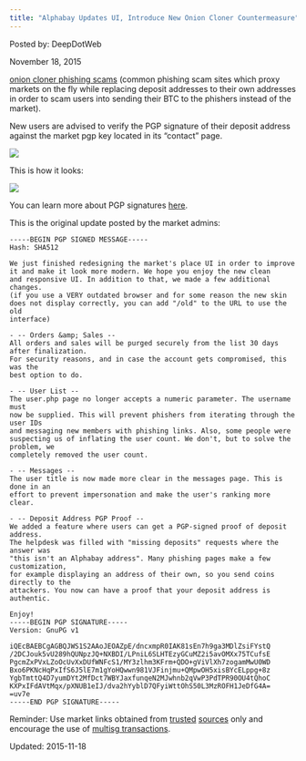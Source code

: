 ```yaml
---
title: "Alphabay Updates UI, Introduce New Onion Cloner Countermeasure"
---
```


Posted by: DeepDotWeb 

<span>November 18, 2015</span>



<p><a href="#">onion cloner phishing scams</a> (common phishing scam sites which proxy markets on the fly while replacing deposit addresses to their own addresses in order to scam users into sending their BTC to the phishers instead of the market).</p>
<p>New users are advised to verify the PGP signature of their deposit address against the market pgp key located in its &#8220;contact&#8221; page.</p>

<img src="https://gir.pub/deepdotweb/imgs/2015/11/deposit.png">

<p>This is how it looks:</p>

<img src="https://gir.pub/deepdotweb/imgs/2015/11/pgpsigned.png">

<p>You can learn more about PGP signatures <a href="https://gir.pub/deepdotweb/jolly-rogers-security-guide-for-beginners/verifying-signed-messages-with-signatures-and-signing-your-own-messages/">here</a>.</p>
<p>This is the original update posted by the market admins:</p>

    -----BEGIN PGP SIGNED MESSAGE-----
    Hash: SHA512
    
    We just finished redesigning the market's place UI in order to improve
    it and make it look more modern. We hope you enjoy the new clean
    and responsive UI. In addition to that, we made a few additional changes.
    (if you use a VERY outdated browser and for some reason the new skin
    does not display correctly, you can add "/old" to the URL to use the old
    interface)
    
    - -- Orders &amp; Sales --
    All orders and sales will be purged securely from the list 30 days after finalization.
    For security reasons, and in case the account gets compromised, this was the
    best option to do.
    
    - -- User List --
    The user.php page no longer accepts a numeric parameter. The username must
    now be supplied. This will prevent phishers from iterating through the user IDs
    and messaging new members with phishing links. Also, some people were
    suspecting us of inflating the user count. We don't, but to solve the problem, we
    completely removed the user count.
    
    - -- Messages --
    The user title is now made more clear in the messages page. This is done in an
    effort to prevent impersonation and make the user's ranking more clear.
    
    - -- Deposit Address PGP Proof --
    We added a feature where users can get a PGP-signed proof of deposit address.
    The helpdesk was filled with "missing deposits" requests where the answer was
    "this isn't an Alphabay address". Many phishing pages make a few customization,
    for example displaying an address of their own, so you send coins directly to the
    attackers. You now can have a proof that your deposit address is authentic.
    
    Enjoy!
    -----BEGIN PGP SIGNATURE-----
    Version: GnuPG v1
    
    iQEcBAEBCgAGBQJWS1S2AAoJEOAZpE/dncxmpR0IAK81sEn7h9ga3MDlZsiFYstQ
    /2DCJouk5vU289hQUNpzJQ+NXBDI/LPniL6SLHTEzyGCuMZ2i5avOMXx75TCufsE
    PgcmZxPVxLZoOcUvXxDUfWNFcS1/MY3zlhm3KFrm+QDO+gViVlXh7zogamMwU0WD
    Bxo6PKNcHqPxIfS6J5lE7m1gYoHQwwn981VJFinjmu+QMpwOH5xisBYcELppg+8z
    YgbTmttQ4D7yumDYt2MfDct7WBYJaxfunqeN2MJwhnb2qVwP3PdTPR90OU4tQhoC
    KXPxIFdAVtMqx/pXNUB1eIJ/dva2hYyblD7QFyiWttOhS50L3MzROFH1JeDfG4A=
    =uv7e
    -----END PGP SIGNATURE-----

<p>
    Reminder: Use market links obtained from <a href="https://gir.pub/deepdotweb/2013/10/28/updated-llist-of-hidden-marketplaces-tor-i2p/">trusted</a> <a href="https://gir.pub/deepdotweb/dark-net-market-comparison-chart/">sources</a> only and encourage the use of <a href="https://gir.pub/deepdotweb/2015/11/12/reminder-reduce-exit-scams-by-supporting-multisig-markets/">multisg transactions</a>.</p>

Updated: 2015-11-18

